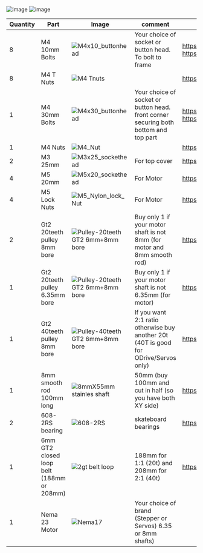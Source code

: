 ![image](https://user-images.githubusercontent.com/37383368/138201050-ba8b4e51-5ad0-4d31-9375-22bbeb0d2298.png) ![image](https://user-images.githubusercontent.com/37383368/138201341-8a063788-ba26-487d-9686-57b572709e24.png)


| Quantity | Part                         | Image             | comment  | Links  |
| ------ | ----                           | -------              | -----  | -----	|
| 8       | M4 10mm Bolts       | ![M4x10_buttonhead](https://user-images.githubusercontent.com/37383368/137975437-13a95273-90d8-47bf-9309-078812efcc5e.png) | Your choice of socket or button head. To bolt to frame | https://s.click.aliexpress.com/e/_9RWMof https://s.click.aliexpress.com/e/_9jYeAP  |
| 8       | M4 T Nuts                    | ![M4 Tnuts](https://user-images.githubusercontent.com/37383368/137783436-4e1c6bae-e78c-47b5-b697-86cc7f41cef6.PNG) | | https://s.click.aliexpress.com/e/_AsGUWF |
| 1       | M4 30mm Bolts     | ![M4x30_buttonhead](https://user-images.githubusercontent.com/37383368/138198911-bc07f44b-974b-4daf-9229-150380669409.png) | Your choice of socket or button head. front corner securing both bottom and top part | 	https://s.click.aliexpress.com/e/_9RWMof https://s.click.aliexpress.com/e/_9jYeAP |
| 1       | M4 Nuts     | ![M4_Nut](https://user-images.githubusercontent.com/37383368/138198966-d89f4ccb-3a82-4c38-bcd7-c7c7a081ff2f.png)   |    | https://s.click.aliexpress.com/e/_AFJSUp |
| 2       | M3 25mm     | ![M3x25_sockethead](https://user-images.githubusercontent.com/37383368/138199049-b7ffc483-9a05-4684-94bc-bb140d417187.png)   | For top cover   | https://s.click.aliexpress.com/e/_9RWMof |
| 4       | M5 20mm     | ![M5x20_sockethead](https://user-images.githubusercontent.com/37383368/138200647-c673ecc9-d6c2-408e-a4b4-2db91724ecb9.png)   | For Motor   | https://s.click.aliexpress.com/e/_9RWMof |
| 4       | M5 Lock Nuts     | ![M5_Nylon_lock_Nut](https://user-images.githubusercontent.com/37383368/138200156-8602ab94-a9af-4ca3-b625-01faf3000086.png)   | For Motor   | https://s.click.aliexpress.com/e/_9iSwtx |
| 2       | Gt2 20teeth pulley 8mm bore          | ![Pulley-20teeth GT2 6mm+8mm bore](https://user-images.githubusercontent.com/37383368/137785091-7e4211e4-f66a-48da-8b55-a3f79002b99c.png)	 | Buy only 1 if your motor shaft is not 8mm (for motor and 8mm smooth rod)  | https://s.click.aliexpress.com/e/_AaZDP7 |
| 1       | Gt2 20teeth pulley  6.35mm bore         | ![Pulley-20teeth GT2 6mm+8mm bore](https://user-images.githubusercontent.com/37383368/137785091-7e4211e4-f66a-48da-8b55-a3f79002b99c.png)	 | Buy only 1 if your motor shaft is not 6.35mm (for motor)  | https://s.click.aliexpress.com/e/_9uAL9P |
| 1       | Gt2 40teeth pulley  8mm bore         | ![Pulley-40teeth GT2 6mm+8mm bore](https://user-images.githubusercontent.com/37383368/138201822-39c6c68e-aabd-4f9d-8e9d-a34ebc0c4dc6.png)	 | If you want 2:1 ratio otherwise buy another 20t (40T is good for ODrive/Servos only)  | https://s.click.aliexpress.com/e/_AEnM8P |
| 1       | 8mm smooth rod 100mm long              | ![8mmX55mm stainles shaft](https://user-images.githubusercontent.com/37383368/138202103-2e1dbf7b-8e61-4bdb-ad62-e7926addff15.PNG)    | 50mm (buy 100mm and cut in half (so you have both XY side)  | https://s.click.aliexpress.com/e/_AmVKQH|
| 2       | 608-2RS bearing               | ![608-2RS](https://user-images.githubusercontent.com/37383368/138202553-1a178c3a-32a8-4b26-8dbe-7db0f0b13a1d.PNG)    | skateboard bearings  | https://s.click.aliexpress.com/e/_9zHOdb |
| 1       | 6mm GT2 closed loop belt (188mm or 208mm)               | ![2gt belt loop](https://user-images.githubusercontent.com/37383368/138203737-dba6f69b-87a4-481f-b758-108e1fe9c7e1.PNG)    | 188mm for 1:1 (20t) and 208mm for 2:1 (40t)  | https://s.click.aliexpress.com/e/_ACQ0KV |
| 1       | Nema 23 Motor              | ![Nema17](https://user-images.githubusercontent.com/37383368/137785760-412aa931-21f3-4970-a272-1612ccd4b098.png)   | Your choice of brand (Stepper or Servos) 6.35 or 8mm shafts)  |  |
